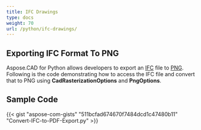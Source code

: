 ```yaml
---
title: IFC Drawings
type: docs
weight: 70
url: /python/ifc-drawings/
---
```


## **Exporting IFC Format To PNG**

Aspose.CAD for Python allows developers to export an [IFC](https://docs.fileformat.com/cad/ifc/) file to [PNG](https://docs.fileformat.com/image/png/).
Following is the code demonstrating how to access the IFC file and convert that to PNG using **CadRasterizationOptions** and **PngOptions**.

## Sample Code

{{< gist "aspose-com-gists" "511bcfad674670f7484dcd1c47480b11" "Convert-IFC-to-PDF-Export.py" >}}
